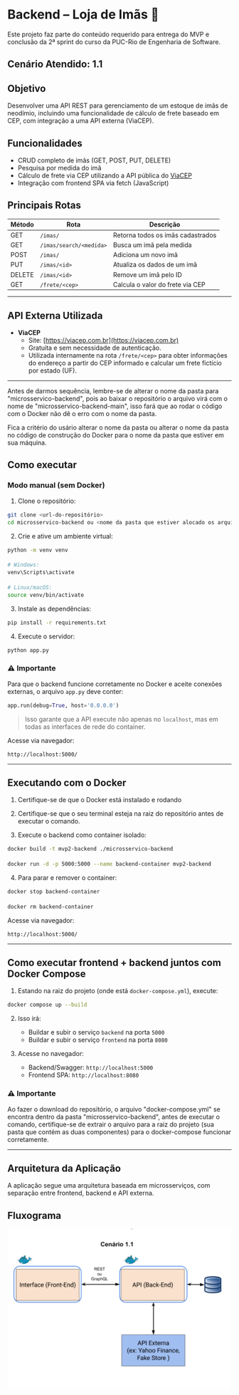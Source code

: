 # Backend – Loja de Imãs 🧲

Este projeto faz parte do conteúdo requerido para entrega do MVP e conclusão da 2ª sprint do curso da PUC-Rio de Engenharia de Software.

## Cenário Atendido: 1.1

## Objetivo

Desenvolver uma API REST para gerenciamento de um estoque de imãs de neodímio, incluindo uma funcionalidade de cálculo de frete baseado em CEP, com integração a uma API externa (ViaCEP).

## Funcionalidades

- CRUD completo de imãs (GET, POST, PUT, DELETE)
- Pesquisa por medida do imã
- Cálculo de frete via CEP utilizando a API pública do [ViaCEP](https://viacep.com.br/)
- Integração com frontend SPA via fetch (JavaScript)

## Principais Rotas

| Método | Rota                    | Descrição                         |
| ------ | ----------------------- | --------------------------------- |
| GET    | `/imas/`                | Retorna todos os imãs cadastrados |
| GET    | `/imas/search/<medida>` | Busca um imã pela medida          |
| POST   | `/imas/`                | Adiciona um novo imã              |
| PUT    | `/imas/<id>`            | Atualiza os dados de um imã       |
| DELETE | `/imas/<id>`            | Remove um imã pelo ID             |
| GET    | `/frete/<cep>`          | Calcula o valor do frete via CEP  |

---

## API Externa Utilizada

- **ViaCEP**
  - Site: [https://viacep.com.br](https://viacep.com.br)
  - Gratuita e sem necessidade de autenticação.
  - Utilizada internamente na rota `/frete/<cep>` para obter informações do endereço a partir do CEP informado e calcular um frete fictício por estado (UF).

---

Antes de darmos sequência, lembre-se de alterar o nome da pasta para "microsservico-backend", pois ao baixar o repositório o arquivo virá com o nome de "microsservico-backend-main", isso fará que ao rodar o código com o Docker não dê o erro com o nome da pasta.

Fica a critério do usário alterar o nome da pasta ou alterar o nome da pasta no código de construção do Docker para o nome da pasta que estiver em sua máquina.

## Como executar

### Modo manual (sem Docker)

1. Clone o repositório:

```bash
git clone <url-do-repositório>
cd microsservico-backend ou <nome da pasta que estiver alocado os arquivos>
```

2. Crie e ative um ambiente virtual:

```bash
python -m venv venv

# Windows:
venv\Scripts\activate

# Linux/macOS:
source venv/bin/activate
```

3. Instale as dependências:

```bash
pip install -r requirements.txt
```

4. Execute o servidor:

```bash
python app.py
```

### ⚠️ Importante

Para que o backend funcione corretamente no Docker e aceite conexões externas, o arquivo `app.py` deve conter:

```python
app.run(debug=True, host='0.0.0.0')
```

> Isso garante que a API execute não apenas no `localhost`, mas em todas as interfaces de rede do container.

Acesse via navegador:

```
http://localhost:5000/
```

---

## Executando com o Docker

1. Certifique-se de que o Docker está instalado e rodando
  
2. Certifique-se que o seu terminal esteja na raiz do repositório antes de executar o comando.

3. Execute o backend como container isolado:

```bash
docker build -t mvp2-backend ./microsservico-backend

docker run -d -p 5000:5000 --name backend-container mvp2-backend
```

4. Para parar e remover o container:

```bash
docker stop backend-container

docker rm backend-container
```

Acesse via navegador:

```
http://localhost:5000/
```

---

## Como executar frontend + backend juntos com Docker Compose

1. Estando na raiz do projeto (onde está `docker-compose.yml`), execute:

```bash
docker compose up --build
```

2. Isso irá:

   - Buildar e subir o serviço `backend` na porta `5000`
   - Buildar e subir o serviço `frontend` na porta `8080`

3. Acesse no navegador:
   - Backend/Swagger: `http://localhost:5000`
   - Frontend SPA: `http://localhost:8080`

### ⚠️ Importante

Ao fazer o download do repositório, o arquivo "docker-compose.yml" se encontra dentro da pasta "microsservico-backend", antes de executar o comando, certifique-se de extrair o arquivo para a raiz do projeto (sua pasta que contém as duas componentes) para o docker-compose funcionar corretamente.

---

## Arquitetura da Aplicação

A aplicação segue uma arquitetura baseada em microsserviços, com separação entre frontend, backend e API externa.

## Fluxograma

<div align="center">
  <img src="https://github.com/MarceloOliveiradev/frontend-spa/blob/main/img/fluxograma%20-%20arquitetura%20MVP2.png?raw=true" width="500px" />
</div>
